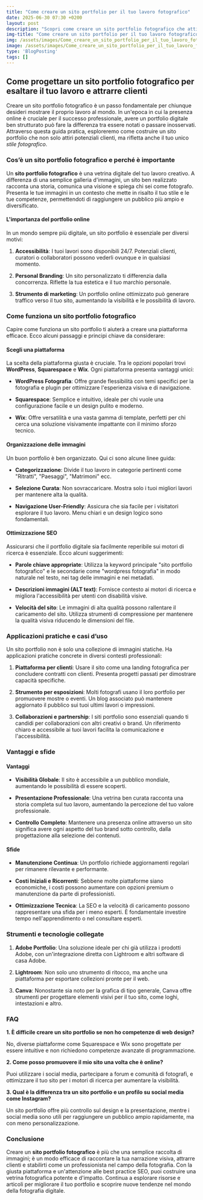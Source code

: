 ```yaml
---
title: "Come creare un sito portfolio per il tuo lavoro fotografico"
date: 2025-06-30 07:30 +0200
layout: post
description: "Scopri come creare un sito portfolio fotografico che attiri clienti e valorizzi il tuo stile, con consigli su vetrina fotografica e landing fotografica."
img-title: "Come creare un sito portfolio per il tuo lavoro fotografico"
img: /assets/images/Come_creare_un_sito_portfolio_per_il_tuo_lavoro_fotografico.jpg
image: /assets/images/Come_creare_un_sito_portfolio_per_il_tuo_lavoro_fotografico.jpg
type: 'BlogPosting'
tags: []
---
```


## Come progettare un sito portfolio fotografico per esaltare il tuo lavoro e attrarre clienti

Creare un sito portfolio fotografico è un passo fondamentale per chiunque desideri mostrare il proprio lavoro al mondo. In un'epoca in cui la presenza online è cruciale per il successo professionale, avere un portfolio digitale ben strutturato può fare la differenza tra essere notati o passare inosservati. Attraverso questa guida pratica, esploreremo come costruire un sito portfolio che non solo attiri potenziali clienti, ma rifletta anche il tuo unico *stile fotografico*.

### Cos’è un sito portfolio fotografico e perché è importante

Un **sito portfolio fotografico** è una vetrina digitale del tuo lavoro creativo. A differenza di una semplice galleria d'immagini, un sito ben realizzato racconta una storia, comunica una visione e spiega chi sei come fotografo. Presenta le tue immagini in un contesto che mette in risalto il tuo stile e le tue competenze, permettendoti di raggiungere un pubblico più ampio e diversificato.

#### L'importanza del portfolio online

In un mondo sempre più digitale, un sito portfolio è essenziale per diversi motivi:

1. **Accessibilità**: I tuoi lavori sono disponibili 24/7. Potenziali clienti, curatori o collaboratori possono vederli ovunque e in qualsiasi momento.
   
2. **Personal Branding**: Un sito personalizzato ti differenzia dalla concorrenza. Riflette la tua estetica e il tuo marchio personale.
   
3. **Strumento di marketing**: Un portfolio online ottimizzato può generare traffico verso il tuo sito, aumentando la visibilità e le possibilità di lavoro.

### Come funziona un sito portfolio fotografico

Capire come funziona un sito portfolio ti aiuterà a creare una piattaforma efficace. Ecco alcuni passaggi e principi chiave da considerare:

#### Scegli una piattaforma

La scelta della piattaforma giusta è cruciale. Tra le opzioni popolari trovi **WordPress**, **Squarespace** e **Wix**. Ogni piattaforma presenta vantaggi unici:

- **WordPress Fotografia**: Offre grande flessibilità con temi specifici per la fotografia e plugin per ottimizzare l'esperienza visiva e di navigazione.

- **Squarespace**: Semplice e intuitivo, ideale per chi vuole una configurazione facile e un design pulito e moderno.

- **Wix**: Offre versatilità e una vasta gamma di template, perfetti per chi cerca una soluzione visivamente impattante con il minimo sforzo tecnico.

#### Organizzazione delle immagini

Un buon portfolio è ben organizzato. Qui ci sono alcune linee guida:

- **Categorizzazione**: Divide il tuo lavoro in categorie pertinenti come "Ritratti", "Paesaggi", "Matrimoni" ecc.

- **Selezione Curata**: Non sovraccaricare. Mostra solo i tuoi migliori lavori per mantenere alta la qualità.

- **Navigazione User-Friendly**: Assicura che sia facile per i visitatori esplorare il tuo lavoro. Menu chiari e un design logico sono fondamentali.

#### Ottimizzazione SEO

Assicurarsi che il portfolio digitale sia facilmente reperibile sui motori di ricerca è essenziale. Ecco alcuni suggerimenti:

- **Parole chiave appropriate**: Utilizza la keyword principale "sito portfolio fotografico" e le secondarie come "wordpress fotografia" in modo naturale nel testo, nei tag delle immagini e nei metadati.

- **Descrizioni immagini (ALT text)**: Fornisce contesto ai motori di ricerca e migliora l'accessibilità per utenti con disabilità visive.

- **Velocità del sito**: Le immagini di alta qualità possono rallentare il caricamento del sito. Utilizza strumenti di compressione per mantenere la qualità visiva riducendo le dimensioni del file.

### Applicazioni pratiche e casi d’uso

Un sito portfolio non è solo una collezione di immagini statiche. Ha applicazioni pratiche concrete in diversi contesti professionali:

1. **Piattaforma per clienti**: Usare il sito come una landing fotografica per concludere contratti con clienti. Presenta progetti passati per dimostrare capacità specifiche.

2. **Strumento per esposizioni**: Molti fotografi usano il loro portfolio per promuovere mostre o eventi. Un blog associato può mantenere aggiornato il pubblico sui tuoi ultimi lavori o impressioni.

3. **Collaborazioni e partnership**: I siti portfolio sono essenziali quando ti candidi per collaborazioni con altri creativi o brand. Un riferimento chiaro e accessibile ai tuoi lavori facilita la comunicazione e l'accessibilità.

### Vantaggi e sfide

#### Vantaggi

- **Visibilità Globale**: Il sito è accessibile a un pubblico mondiale, aumentando le possibilità di essere scoperti.
  
- **Presentazione Professionale**: Una vetrina ben curata racconta una storia completa sul tuo lavoro, aumentando la percezione del tuo valore professionale.

- **Controllo Completo**: Mantenere una presenza online attraverso un sito significa avere ogni aspetto del tuo brand sotto controllo, dalla progettazione alla selezione dei contenuti.

#### Sfide

- **Manutenzione Continua**: Un portfolio richiede aggiornamenti regolari per rimanere rilevante e performante.

- **Costi Iniziali e Ricorrenti**: Sebbene molte piattaforme siano economiche, i costi possono aumentare con opzioni premium o manutenzione da parte di professionisti.

- **Ottimizzazione Tecnica**: La SEO e la velocità di caricamento possono rappresentare una sfida per i meno esperti. È fondamentale investire tempo nell'apprendimento o nel consultare esperti.

### Strumenti e tecnologie collegate

1. **Adobe Portfolio**: Una soluzione ideale per chi già utilizza i prodotti Adobe, con un'integrazione diretta con Lightroom e altri software di casa Adobe.

2. **Lightroom**: Non solo uno strumento di ritocco, ma anche una piattaforma per esportare collezioni pronte per il web.

3. **Canva**: Nonostante sia noto per la grafica di tipo generale, Canva offre strumenti per progettare elementi visivi per il tuo sito, come loghi, intestazioni e altro.

### FAQ

**1. È difficile creare un sito portfolio se non ho competenze di web design?**

No, diverse piattaforme come Squarespace e Wix sono progettate per essere intuitive e non richiedono competenze avanzate di programmazione.

**2. Come posso promuovere il mio sito una volta che è online?**

Puoi utilizzare i social media, partecipare a forum e comunità di fotografi, e ottimizzare il tuo sito per i motori di ricerca per aumentare la visibilità.

**3. Qual è la differenza tra un sito portfolio e un profilo su social media come Instagram?**

Un sito portfolio offre più controllo sul design e la presentazione, mentre i social media sono utili per raggiungere un pubblico ampio rapidamente, ma con meno personalizzazione.

### Conclusione

Creare un **sito portfolio fotografico** è più che una semplice raccolta di immagini; è un modo efficace di raccontare la tua narrazione visiva, attrarre clienti e stabilirti come un professionista nel campo della fotografia. Con la giusta piattaforma e un'attenzione alle best practice SEO, puoi costruire una vetrina fotografica potente e d'impatto. Continua a esplorare risorse e articoli per migliorare il tuo portfolio e scoprire nuove tendenze nel mondo della fotografia digitale.